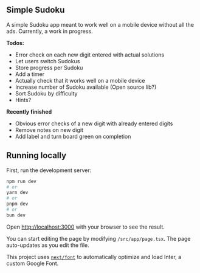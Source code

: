 ## Simple Sudoku
A simple Sudoku app meant to work well on a mobile device without all the ads. Currently, a work in progress.

**Todos:**
- Error check on each new digit entered with actual solutions
- Let users switch Sudokus
- Store progress per Sudoku
- Add a timer
- Actually check that it works well on a mobile device
- Increase number of Sudoku available (Open source lib?)
- Sort Sudoku by difficulty
- Hints?

**Recently finished**
- Obvious error checks of a new digit with already entered digits
- Remove notes on new digit
- Add label and turn board green on completion

## Running locally

First, run the development server:

```bash
npm run dev
# or
yarn dev
# or
pnpm dev
# or
bun dev
```

Open [http://localhost:3000](http://localhost:3000) with your browser to see the result.

You can start editing the page by modifying `/src/app/page.tsx`. The page auto-updates as you edit the file.

This project uses [`next/font`](https://nextjs.org/docs/basic-features/font-optimization) to automatically optimize and load Inter, a custom Google Font.
